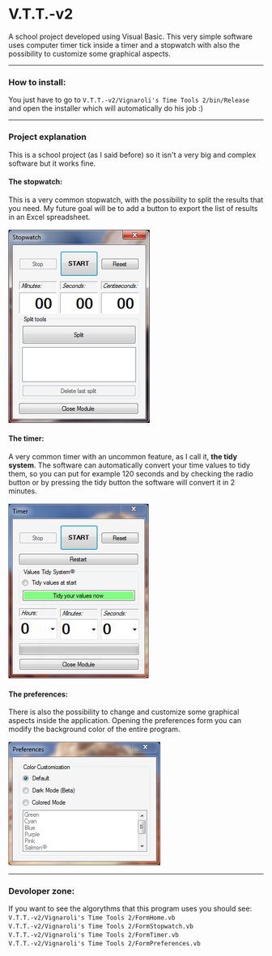 # V.T.T.-v2
A school project developed using Visual Basic. This very simple software uses computer timer tick inside a timer and a stopwatch with also the possibility to customize some graphical aspects.
<hr/>
<h3>How to install:</h3>
You just have to go to <code>V.T.T.-v2/Vignaroli's Time Tools 2/bin/Release</code> and open the installer which will automatically do his job :)
<hr/>
<h3>Project explanation</h3>
This is a school project (as I said before) so it isn't a very big and complex software but it works fine.
<h4>The stopwatch:</h4>
This is a very common stopwatch, with the possibility to split the results that you need. My future goal will be to add a button to export the list of results in an Excel spreadsheet. <br><br>
<img src="Screenshot1.PNG">
<h4>The timer:</h4>
A very common timer with an uncommon feature, as I call it, <strong>the tidy system</strong>. The software can automatically convert your time values to tidy them, so you can put for example 120 seconds and by checking the radio button or by pressing the tidy button the software will convert it in 2 minutes. <br><br>
<img src="Screenshot2.PNG">
<h4>The preferences:</h4>
There is also the possibility to change and customize some graphical aspects inside the application. Opening the preferences form you can modify the background color of the entire program. <br><br>
<img src="Screenshot3.PNG">
<hr/>
<h3>Devoloper zone:</h4>
If you want to see the algorythms that this program uses you should see:<br>
<code>V.T.T.-v2/Vignaroli's Time Tools 2/FormHome.vb</code><br>
<code>V.T.T.-v2/Vignaroli's Time Tools 2/FormStopwatch.vb</code><br>
<code>V.T.T.-v2/Vignaroli's Time Tools 2/FormTimer.vb</code><br>
<code>V.T.T.-v2/Vignaroli's Time Tools 2/FormPreferences.vb</code>
